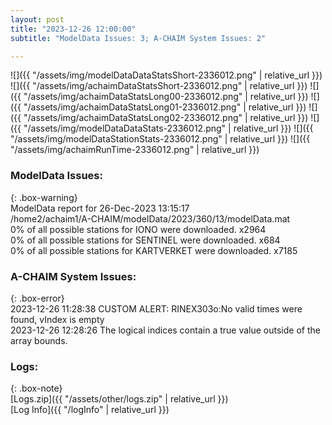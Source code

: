 ```yaml
---
layout: post
title: "2023-12-26 12:00:00"
subtitle: "ModelData Issues: 3; A-CHAIM System Issues: 2"

---
```


![]({{ "/assets/img/modelDataDataStatsShort-2336012.png" | relative_url }})
![]({{ "/assets/img/achaimDataStatsShort-2336012.png" | relative_url }})
![]({{ "/assets/img/achaimDataStatsLong00-2336012.png" | relative_url }})
![]({{ "/assets/img/achaimDataStatsLong01-2336012.png" | relative_url }})
![]({{ "/assets/img/achaimDataStatsLong02-2336012.png" | relative_url }})
![]({{ "/assets/img/modelDataDataStats-2336012.png" | relative_url }})
![]({{ "/assets/img/modelDataStationStats-2336012.png" | relative_url }})
![]({{ "/assets/img/achaimRunTime-2336012.png" | relative_url }})


### ModelData Issues:  
  
{: .box-warning}  
 ModelData report for 26-Dec-2023 13:15:17   
 /home2/achaim1/A-CHAIM/modelData/2023/360/13/modelData.mat   
 0% of all possible stations for IONO were downloaded. x2964   
 0% of all possible stations for SENTINEL were downloaded. x684   
 0% of all possible stations for KARTVERKET were downloaded. x7185   
  
### A-CHAIM System Issues:  
  
{: .box-error}  
2023-12-26 11:28:38 CUSTOM ALERT: RINEX303o:No valid times were found, vIndex is empty  
2023-12-26 12:28:26 The logical indices contain a true value outside of the array bounds.  

### Logs:  
  
{: .box-note}  
[Logs.zip]({{ "/assets/other/logs.zip" | relative_url }})  
[Log Info]({{ "/logInfo" | relative_url }})  
